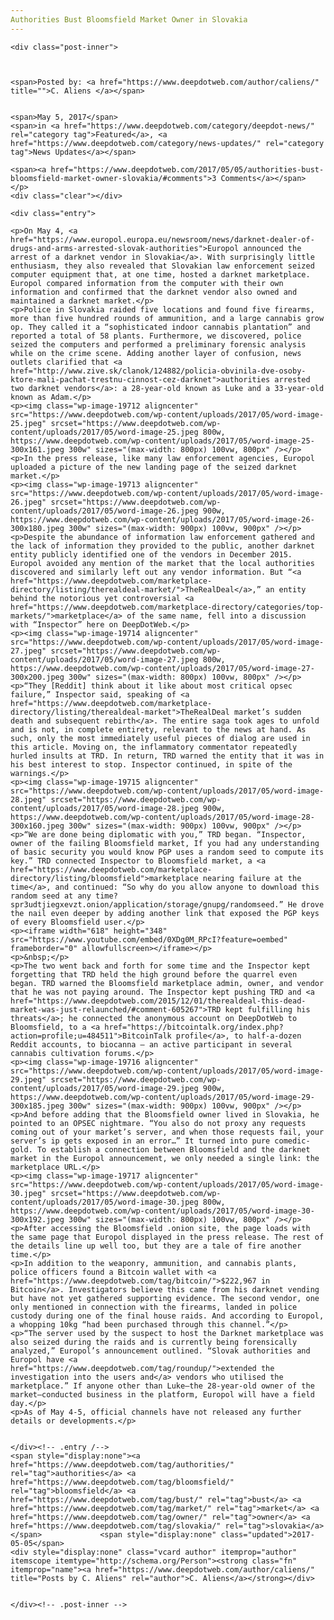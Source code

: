 ```yaml
---
Authorities Bust Bloomsfield Market Owner in Slovakia
---
```

<article class="post-listing post-19711 post type-post status-publish format-standard has-post-thumbnail hentry category-deepdot-news category-news-updates tag-authorities tag-bloomsfield tag-bust tag-market tag-owner tag-slovakia">
    
    <div class="post-inner">
    
    
        
    <span>Posted by: <a href="https://www.deepdotweb.com/author/caliens/" title="">C. Aliens </a></span>
    
    
    <span>May 5, 2017</span>
    <span>in <a href="https://www.deepdotweb.com/category/deepdot-news/" rel="category tag">Featured</a>, <a href="https://www.deepdotweb.com/category/news-updates/" rel="category tag">News Updates</a></span>
    
    <span><a href="https://www.deepdotweb.com/2017/05/05/authorities-bust-bloomsfield-market-owner-slovakia/#comments">3 Comments</a></span>
    </p>
    <div class="clear"></div>
    
    <div class="entry">
    
    <p>On May 4, <a href="https://www.europol.europa.eu/newsroom/news/darknet-dealer-of-drugs-and-arms-arrested-slovak-authorities">Europol announced the arrest of a darknet vendor in Slovakia</a>. With surprisingly little enthusiasm, they also revealed that Slovakian law enforcement seized computer equipment that, at one time, hosted a darknet marketplace. Europol compared information from the computer with their own information and confirmed that the darknet vendor also owned and maintained a darknet market.</p>
    <p>Police in Slovakia raided five locations and found five firearms, more than five hundred rounds of ammunition, and a large cannabis grow op. They called it a “sophisticated indoor cannabis plantation” and reported a total of 58 plants. Furthermore​, we discovered, police seized the computers and performed a preliminary forensic analysis while on the crime scene. Adding another layer of confusion, news outlets clarified that <a href="http://www.zive.sk/clanok/124882/policia-obvinila-dve-osoby-ktore-mali-pachat-trestnu-cinnost-cez-darknet">authorities arrested two darknet vendors</a>: a 28-year-old known as Luke and a 33-year-old known as Adam.</p>
    <p><img class="wp-image-19712 aligncenter" src="https://www.deepdotweb.com/wp-content/uploads/2017/05/word-image-25.jpeg" srcset="https://www.deepdotweb.com/wp-content/uploads/2017/05/word-image-25.jpeg 800w, https://www.deepdotweb.com/wp-content/uploads/2017/05/word-image-25-300x161.jpeg 300w" sizes="(max-width: 800px) 100vw, 800px" /></p>
    <p>In the press release, like many law enforcement agencies, Europol uploaded a picture of the new landing page of the seized darknet market.</p>
    <p><img class="wp-image-19713 aligncenter" src="https://www.deepdotweb.com/wp-content/uploads/2017/05/word-image-26.jpeg" srcset="https://www.deepdotweb.com/wp-content/uploads/2017/05/word-image-26.jpeg 900w, https://www.deepdotweb.com/wp-content/uploads/2017/05/word-image-26-300x180.jpeg 300w" sizes="(max-width: 900px) 100vw, 900px" /></p>
    <p>Despite the abundance of information law enforcement gathered and the lack of information they provided to the public, another darknet entity publicly identified one of the vendors in December 2015. Europol avoided any mention of the market that the local authorities discovered and similarly left out any vendor information. But “<a href="https://www.deepdotweb.com/marketplace-directory/listing/therealdeal-market/">TheRealDeal</a>,” an entity behind the notorious yet controversial <a href="https://www.deepdotweb.com/marketplace-directory/categories/top-markets/">marketplace</a> of the same name, fell into a discussion with “Inspector” here on DeepDotWeb.</p>
    <p><img class="wp-image-19714 aligncenter" src="https://www.deepdotweb.com/wp-content/uploads/2017/05/word-image-27.jpeg" srcset="https://www.deepdotweb.com/wp-content/uploads/2017/05/word-image-27.jpeg 800w, https://www.deepdotweb.com/wp-content/uploads/2017/05/word-image-27-300x200.jpeg 300w" sizes="(max-width: 800px) 100vw, 800px" /></p>
    <p>“They [Reddit] think about it like about most critical opsec failure,” Inspector said, speaking of <a href="https://www.deepdotweb.com/marketplace-directory/listing/therealdeal-market">TheRealDeal market’s sudden death and subsequent rebirth</a>. The entire saga took ages to unfold and is not, in complete entirety, relevant to the news at hand. As such, only the most immediately useful pieces of dialog are used in this article. Moving on, the inflammatory commentator repeatedly hurled insults at TRD. In return, TRD warned the entity that it was in his best interest to stop. Inspector continued, in spite of the warnings.</p>
    <p><img class="wp-image-19715 aligncenter" src="https://www.deepdotweb.com/wp-content/uploads/2017/05/word-image-28.jpeg" srcset="https://www.deepdotweb.com/wp-content/uploads/2017/05/word-image-28.jpeg 900w, https://www.deepdotweb.com/wp-content/uploads/2017/05/word-image-28-300x160.jpeg 300w" sizes="(max-width: 900px) 100vw, 900px" /></p>
    <p>“We are done being diplomatic with you,” TRD began. “Inspector, owner of the failing Bloomsfield market, If you had any understanding of basic security you would know PGP uses a random seed to compute its key.” TRD connected Inspector to Bloomsfield market, a <a href="https://www.deepdotweb.com/marketplace-directory/listing/bloomsfield">marketplace nearing failure at the time</a>, and continued: “So why do you allow anyone to download this random seed at any time? spr3udtjiegxevzt.onion/application/storage/gnupg/randomseed.” He drove the nail even deeper by adding another link that exposed the PGP keys of every Bloomsfield user.</p>
    <p><iframe width="618" height="348" src="https://www.youtube.com/embed/0XDg0M_RPcI?feature=oembed" frameborder="0" allowfullscreen></iframe></p>
    <p>&nbsp;</p>
    <p>The two went back and forth for some time and the Inspector kept forgetting that TRD held the high ground before the quarrel even began. TRD warned the Bloomsfield marketplace admin, owner, and vendor that he was not paying around. The Inspector kept pushing TRD and <a href="https://www.deepdotweb.com/2015/12/01/therealdeal-this-dead-market-was-just-relaunched/#comment-605267">TRD kept fulfilling his threats</a>; he connected the anonymous account on DeepDotWeb to Bloomsfield, to a <a href="https://bitcointalk.org/index.php?action=profile;u=484511">BitcoinTalk profile</a>, to half-a-dozen Reddit accounts, to biocanna – an active participant in several cannabis cultivation forums.</p>
    <p><img class="wp-image-19716 aligncenter" src="https://www.deepdotweb.com/wp-content/uploads/2017/05/word-image-29.jpeg" srcset="https://www.deepdotweb.com/wp-content/uploads/2017/05/word-image-29.jpeg 900w, https://www.deepdotweb.com/wp-content/uploads/2017/05/word-image-29-300x185.jpeg 300w" sizes="(max-width: 900px) 100vw, 900px" /></p>
    <p>And before adding that the Bloomsfield owner lived in Slovakia, he pointed to an OPSEC nightmare. “You also do not proxy any requests coming out of your market’s server, and when those requests fail, your server’s ip gets exposed in an error…” It turned into pure comedic-gold. To establish a connection between Bloomsfield and the darknet market in the Europol announcement, we only needed a single link: the marketplace URL.</p>
    <p><img class="wp-image-19717 aligncenter" src="https://www.deepdotweb.com/wp-content/uploads/2017/05/word-image-30.jpeg" srcset="https://www.deepdotweb.com/wp-content/uploads/2017/05/word-image-30.jpeg 800w, https://www.deepdotweb.com/wp-content/uploads/2017/05/word-image-30-300x192.jpeg 300w" sizes="(max-width: 800px) 100vw, 800px" /></p>
    <p>After accessing the Bloomsfield .onion site, the page loads with the same page that Europol displayed in the press release. The rest of the details line up well too, but they are a tale of fire another time.</p>
    <p>In addition to the weaponry, ammunition, and cannabis plants, police officers found a Bitcoin wallet with <a href="https://www.deepdotweb.com/tag/bitcoin/">$222,967 in Bitcoin</a>. Investigators believe this came from his darknet vending but have not yet gathered supporting evidence. The second vendor, one only mentioned in connection with the firearms, landed in police custody during one of the final house raids. And according to Europol, a whopping 10kg “had been purchased through this channel.”​</p>
    <p>“The server used by the suspect to host the Darknet marketplace was also seized during the raids and is currently being forensically analyzed,” Europol’s announcement outlined. “Slovak authorities and Europol have <a href="https://www.deepdotweb.com/tag/roundup/">extended the investigation into the users and</a> vendors who utilised the marketplace.” If anyone other than Luke—the 28-year-old owner of the market—conducted business in the platform, Europol will have a field day.</p>
    <p>As of May 4-5, official channels have not released any further details or developments.</p>
    
    
    </div><!-- .entry /-->
    <span style="display:none"><a href="https://www.deepdotweb.com/tag/authorities/" rel="tag">authorities</a> <a href="https://www.deepdotweb.com/tag/bloomsfield/" rel="tag">bloomsfield</a> <a href="https://www.deepdotweb.com/tag/bust/" rel="tag">bust</a> <a href="https://www.deepdotweb.com/tag/market/" rel="tag">market</a> <a href="https://www.deepdotweb.com/tag/owner/" rel="tag">owner</a> <a href="https://www.deepdotweb.com/tag/slovakia/" rel="tag">slovakia</a></span>				<span style="display:none" class="updated">2017-05-05</span>
    <div style="display:none" class="vcard author" itemprop="author" itemscope itemtype="http://schema.org/Person"><strong class="fn" itemprop="name"><a href="https://www.deepdotweb.com/author/caliens/" title="Posts by C. Aliens" rel="author">C. Aliens</a></strong></div>
    
    
    </div><!-- .post-inner -->
</article><!-- .post-listing -->

